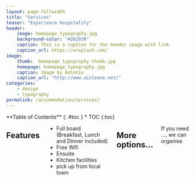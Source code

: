 ```yaml
---
layout: page-fullwidth
title: "Services"
teaser: "Experience hospitality"
header:
    image: homepage_typography.jpg
    background-color: "#262930"
    caption: This is a caption for the header image with link
    caption_url: https://unsplash.com/
image:
    thumb:  homepage_typography-thumb.jpg
    homepage: homepage_typography.jpg
    caption: Image by Antonio
    caption_url: "http://www.aisleone.net/"
categories:
    - design
    - typography
permalink: /accommodation/services/
---
```

<!--more-->

<div class="row">
<div class="medium-4 medium-push-8 columns" markdown="1">
<div class="panel radius" markdown="1">
**Table of Contents**
{: #toc }
*  TOC
{:toc}
</div>
</div><!-- /.medium-4.columns -->



<div class="medium-8 medium-pull-4 columns" markdown="1">

## Features

* Full board (Breakfast, Lunch and Dinner included)
* Free Wifi
* Ensuite
* Kitchen facilities
* pick up from local town



## More options...

If you need ..., we can organise












</div><!-- /.medium-8.columns -->
</div><!-- /.row -->
